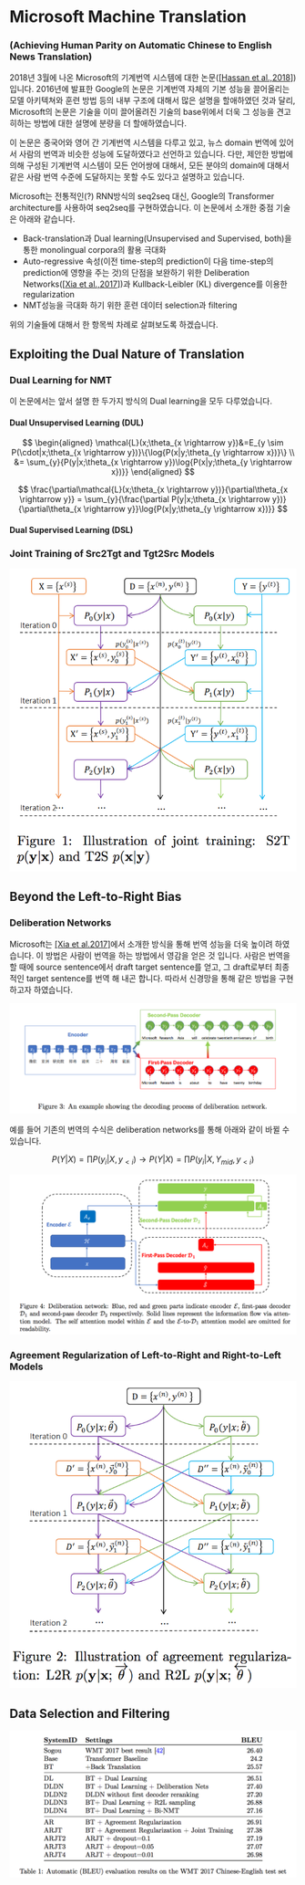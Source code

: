 # Microsoft Machine Translation
### (Achieving Human Parity on Automatic Chinese to English News Translation)

2018년 3월에 나온 Microsoft의 기계번역 시스템에 대한 논문\(\[[Hassan et al.,2018](https://arxiv.org/pdf/1803.05567.pdf)\]\)입니다. 2016년에 발표한 Google의 논문은 기계번역 자체의 기본 성능을 끌어올리는 모델 아키텍쳐와 훈련 방법 등의 내부 구조에 대해서 많은 설명을 할애하였던 것과 달리, Microsoft의 논문은 기술을 이미 끌어올려진 기술의 base위에서 더욱 그 성능을 견고히하는 방법에 대한 설명에 분량을 더 할애하였습니다.

이 논문은 중국어와 영어 간 기계번역 시스템을 다루고 있고, 뉴스 domain 번역에 있어서 사람의 번역과 비슷한 성능에 도달하였다고 선언하고 있습니다. 다만, 제안한 방법에 의해 구성된 기계번역 시스템이 모든 언어쌍에 대해서, 모든 분야의 domain에 대해서 같은 사람 번역 수준에 도달하지는 못할 수도 있다고 설명하고 있습니다.

Microsoft는 전통적인\(?\) RNN방식의 seq2seq 대신, Google의 Transformer architecture를 사용하여 seq2seq를 구현하였습니다. 이 논문에서 소개한 중점 기술은 아래와 같습니다.

* Back-translation과 Dual learning\(Unsupervised and Supervised, both\)을 통한 monolingual corpora의 활용 극대화
* Auto-regressive 속성\(이전 time-step의 prediction이 다음 time-step의 prediction에 영향을 주는 것\)의 단점을 보완하기 위한 Deliberation Networks\(\[[Xia et al.,2017](https://papers.nips.cc/paper/6775-deliberation-networks-sequence-generation-beyond-one-pass-decoding.pdf)\]\)과 Kullback-Leibler \(KL\) divergence를 이용한 regularization
* NMT성능을 극대화 하기 위한 훈련 데이터 selection과 filtering

위의 기술들에 대해서 한 항목씩 차례로 살펴보도록 하겠습니다.

## Exploiting the Dual Nature of Translation

### Dual Learning for NMT

이 논문에서는 앞서 설명 한 두가지 방식의 Dual learning을 모두 다루었습니다. 

#### Dual Unsupervised Learning \(DUL\)

$$
\begin{aligned}
\mathcal{L}(x;\theta_{x \rightarrow y})&=E_{y \sim P(\cdot|x;\theta_{x \rightarrow y})}\{\log{P(x|y;\theta_{y \rightarrow x})}\} \\
&= \sum_{y}{P(y|x;\theta_{x \rightarrow y})\log{P(x|y;\theta_{y \rightarrow x})}}
\end{aligned}
$$

$$
\frac{\partial\mathcal{L}(x;\theta_{x \rightarrow y})}{\partial\theta_{x \rightarrow y}} = \sum_{y}{\frac{\partial P(y|x;\theta_{x \rightarrow y})}{\partial\theta_{x \rightarrow y}}\log{P(x|y;\theta_{y \rightarrow x})}}
$$

#### Dual Supervised Learning \(DSL\)

### Joint Training of Src2Tgt and Tgt2Src Models

![](/assets/nmt-productization-msnmt-joint-training.png)

## Beyond the Left-to-Right Bias

### Deliberation Networks

Microsoft는 [[Xia et al.2017]](https://www.microsoft.com/en-us/research/wp-content/uploads/2017/12/6775-deliberation-networks-sequence-generation-beyond-one-pass-decoding.pdf)에서 소개한 방식을 통해 번역 성능을 더욱 높이려 하였습니다. 이 방법은 사람이 번역을 하는 방법에서 영감을 얻은 것 입니다. 사람은 번역을 할 때에 source sentence에서 draft target sentence를 얻고, 그 draft로부터 최종적인 target sentence를 번역 해 내곤 합니다. 따라서 신경망을 통해 같은 방법을 구현하고자 하였습니다.

![](/assets/nmt-productization-msnmt-deliberation.png)

예를 들어 기존의 번역의 수식은 deliberation networks를 통해 아래와 같이 바뀔 수 있습니다.

$$
P(Y|X)=\prod{P(y_i|X,y_{<i})} \longrightarrow P(Y|X)=\prod{P(y_i|X,Y_{mid},y_{<i})}
$$

![](/assets/nmt-productization-msnmt-deliberation-implementation.png)

### Agreement Regularization of Left-to-Right and Right-to-Left Models

![](/assets/nmt-productization-msnmt-kld.png)

## Data Selection and Filtering

![](/assets/nmt-productization-msnmt-evaluation.png)

